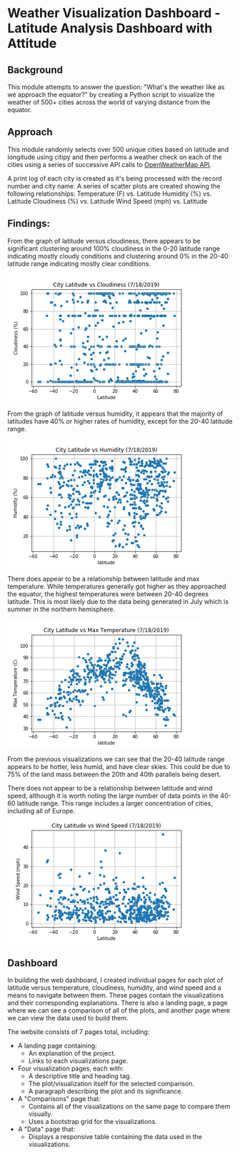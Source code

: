 # Weather Visualization Dashboard - Latitude Analysis Dashboard with Attitude

## Background
This module attempts to answer the question: "What's the weather like as we approach the equator?" 
by creating a Python script to visualize the weather of 500+ cities across the world of varying distance from the equator. 

## Approach
This module randomly selects over 500 unique cities based on latitude and longitude using citipy 
and then performs a weather check on each of the cities using a series of successive API calls to 
[OpenWeatherMap API](https://openweathermap.org/api).

A print log of each city is created as it's being processed with the record number and city name.
A series of scatter plots are created showing the following relationships:
Temperature (F) vs. Latitude
Humidity (%) vs. Latitude
Cloudiness (%) vs. Latitude
Wind Speed (mph) vs. Latitude

## Findings:
From the graph of latitude versus cloudiness, there appears to be significant clustering around 100% cloudiness in the 0-20 latitude range indicating mostly cloudy conditions and clustering around 0% in the 20-40 latitude range indicating mostly clear conditions. 

![Cloudiness (%) vs. Latitude](LatitudevsCloudiness.png)

From the graph of latitude versus humidity, it appears that the majority of latitudes have 40% or higher rates of humidity, except for the 20-40 latitude range.

![Humidity (%) vs. Latitude](LatitudevsHumidity.png)

There does appear to be a relationship between latitude and max temperature. While temperatures generally got higher as they approached the equator, the highest temperatures were between 20-40 degrees latitude. This is most likely due to the data being generated in July which is summer in the northern hemisphere. 

![Max Temperature (%) vs. Latitude](LatitudevsMaxTemp.png)

From the previous visualizations we can see that the 20-40 latitude range appears to be hotter, less humid, and have clear skies. This could be due to 75% of the land mass between the 20th and 40th parallels being desert.

There does not appear to be a relationship between latitude and wind speed, although it is worth noting the large number of data points in the 40-60 latitude range.  This range includes a larger concentration of cities, including all of Europe.
![Wind Speed (%) vs. Latitude](LatitudevsWindSpeed.png)

## Dashboard
In building the web dashboard, I created individual pages for each plot of latitude versus temperature, cloudiness, humidity, and wind speed and a means to navigate between them. These pages contain the visualizations and their corresponding explanations. There is also a landing page, a page where we can see a comparison of all of the plots, and another page where we can view the data used to build them.

The website consists of 7 pages total, including:

- A landing page containing:
  - An explanation of the project.
  - Links to each visualizations page.
- Four visualization pages, each with:
  - A descriptive title and heading tag.
  - The plot/visualization itself for the selected comparison.
  - A paragraph describing the plot and its significance.
- A "Comparisons" page that:
  - Contains all of the visualizations on the same page to compare them visually.
  - Uses a bootstrap grid for the visualizations.
- A "Data" page that:
  - Displays a responsive table containing the data used in the visualizations.
